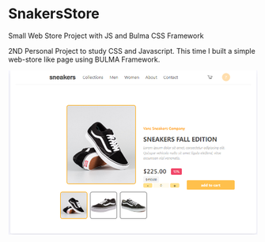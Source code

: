 # SnakersStore
Small Web Store Project with JS and Bulma CSS Framework

2ND Personal Project to study CSS and Javascript. This time I built a simple web-store like page using BULMA Framework. 

<p align="center">
  <img src="images/sneakersStore.png" >
</p>

